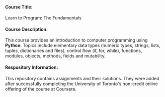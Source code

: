 
#### Course Title: 
Learn to Program: The Fundamentals
#### Course Description:
This course provides an introduction to computer programming using **Python**. Topics include elementary data types (numeric types, strings, lists, tuples, dictionaries and files), control flow (if, for, while), functions, modules, objects, methods, fields and mutability.
#### Respository Information:
This repository contains assignments and their solutions. They were added after successfully completing the  University of Toronto's non-credit online offering of the course at Coursera.
